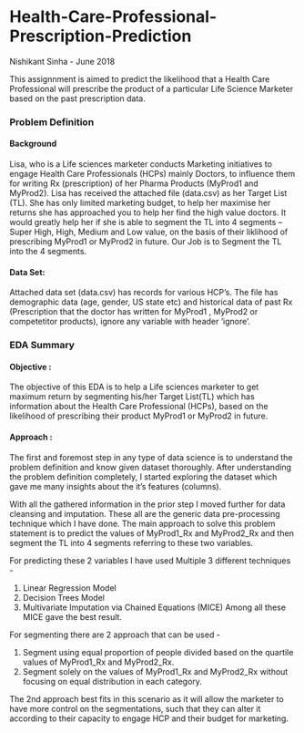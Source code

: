 # Health-Care-Professional-Prescription-Prediction

Nishikant Sinha - June 2018

This assignnment is aimed to predict the likelihood that a Health Care Professional will prescribe the product of a particular Life Science Marketer based on the past prescription data.

### Problem Definition
#### Background
Lisa, who is a Life sciences marketer conducts Marketing initiatives to engage Health Care Professionals (HCPs) mainly Doctors, to influence them for writing Rx (prescription) of her Pharma Products (MyProd1 and MyProd2). Lisa has received the attached file (data.csv) as her Target List (TL). She has only limited marketing budget,  to help her maximise her returns she has approached you to help her find the high value doctors. It would greatly help her if she is able to segment the TL into 4 segments – Super High, High, Medium and Low value, on the basis of their liklihood of prescribing MyProd1 or MyProd2 in future.
Our Job is to Segment the TL into the 4 segments.

#### Data Set:
Attached data set (data.csv) has records for various HCP’s. The file has demographic data (age, gender, US state etc) and historical data of past Rx (Prescription that the doctor has written for MyProd1 , MyProd2 or competetitor products), ignore any variable with header ‘ignore’.

### EDA Summary
#### Objective : 
The objective of this EDA is to help a Life sciences marketer to get maximum return by segmenting his/her Target List(TL) which has information about the Health Care Professional (HCPs), based on the likelihood of prescribing their product MyProd1 or MyProd2 in future.

#### Approach :
The first and foremost step in any type of data science is to understand the problem definition and know given dataset thoroughly.  After understanding the problem definition completely, I started exploring the dataset which gave me many insights about the it’s features (columns).

With all the gathered information in the prior step I moved further for data cleansing and imputation. These all are the generic data pre-processing technique which I have done.
The main approach to solve this problem statement is to predict the values of MyProd1_Rx and MyProd2_Rx and then segment the TL into 4 segments referring to these two variables.

For predicting these 2 variables I have used Multiple 3 different techniques - 
1.	Linear Regression Model 
2.	Decision Trees Model
3.	Multivariate Imputation via Chained Equations (MICE) 
Among all these MICE gave the best result.

For segmenting there are 2 approach that can be used -
1.	Segment using equal proportion of people divided based on the quartile values of MyProd1_Rx and MyProd2_Rx.
2.	Segment solely on the values of MyProd1_Rx and MyProd2_Rx without focusing on equal distribution in each category.

The 2nd approach best fits in this scenario as it will allow the marketer to have more control on the segmentations, such that they can alter it according to their capacity to engage HCP and their budget for marketing.


